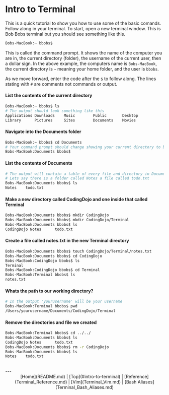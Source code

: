 # Intro to Terminal
This is a quick tutorial to show you how to use some of the basic comands. Follow along in your terminal. To start, open a new terminal window. This is Bob Bobs terminal but you should see something like this.

```bash
Bobs-MacBook:~ bbobs$
```

This is called the command prompt. It shows the name of the computer you are in, the current directory (folder), the username of the current user, then a dollar sign. In the above example, the computers name is ```Bobs-MacBook```, the current directory is ```~``` meaning your home folder, and the user is ```bbobs```.

As we move forward, enter the code after the ```$``` to follow along. The lines stating with ```#``` are comments not commands or output.

#### List the contents of the current directory
```bash
Bobs-MacBook:~ bbobs$ ls
# The output should look something like this
Applications Downloads    Music        Public       Desktop      
Library      Pictures     Sites        Documents    Movies
```
#### Navigate into the Documents folder
```bash
Bobs-MacBook:~ bbobs$ cd Documents
# Your command prompt should change showing your current directory to be Documents
Bobs-MacBook:Documents bbobs$
```
#### List the contents of Documents
```bash
# The output will contain a table of every file and directory in Documents
# Lets say there is a folder called Notes a file called todo.txt
Bobs-MacBook:Documents bbobs$ ls
Notes    todo.txt
```
#### Make a new directory called CodingDojo and one inside that called Terminal
```bash
Bobs-MacBook:Documents bbobs$ mkdir CodingDojo
Bobs-MacBook:Documents bbobs$ mkdir CodingDojo/Terminal
Bobs-MacBook:Documents bbobs$ ls
CodingDojo Notes      todo.txt  
```
#### Create a file called notes.txt in the new Terminal directory
```bash
Bobs-MacBook:Documents bbobs$ touch CodingDojo/Terminal/notes.txt
Bobs-MacBook:Documents bbobs$ cd CodingDojo
Bobs-MacBook:CodingDojo bbobs$ ls
Terminal
Bobs-MacBook:CodingDojo bbobs$ cd Terminal
Bobs-MacBook:Terminal bbobs$ ls
notes.txt
```
#### Whats the path to our working directory?
```bash
# In the output 'yourusername' will be your username
Bobs-MacBook:Terminal bbobs$ pwd
/Users/yourusername/Documents/CodingDojo/Terminal
```

#### Remove the directories and file we created
```bash
Bobs-MacBook:Terminal bbobs$ cd ../../
Bobs-MacBook:Documents bbobs$ ls
CodingDojo Notes      todo.txt  
Bobs-MacBook:Documents bbobs$ rm -r CodingDojo
Bobs-MacBook:Documents bbobs$ ls
Notes    todo.txt  
```

<br>
---

<center>[Home](README.md) | [Top](#intro-to-terminal) | [Reference](Terminal_Reference.md) | [Vim](Terminal_Vim.md) | [Bash Aliases](Terminal_Bash_Aliases.md)</center>
